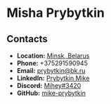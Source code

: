 # Misha Prybytkin

## Contacts

* **Location:** [Minsk, Belarus](https://yandex.by/maps/geo/53177019/?ll=27.561481%2C53.902496&utm_source=main_stripe_big&z=12)
* **Phone:** +375291590945
* **Email:** [prybytkin@bk.ru](mailto:prybytkin@bk.ru)
* **LinkedIn:** [Prybytkin Mike](https://www.linkedin.com/in/prybytkin-mike-3a597b120/)
* **Discord:** [Mihey#3420](https://discord.com/channels/516715744646660106/846687560944189460)
* **GitHub:** [mike-prybytkin](https://github.com/mike-prybytkin)